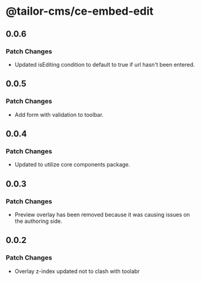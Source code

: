 # @tailor-cms/ce-embed-edit

## 0.0.6

### Patch Changes

- Updated isEditing condition to default to true if url hasn't been entered.

## 0.0.5

### Patch Changes

- Add form with validation to toolbar.

## 0.0.4

### Patch Changes

- Updated to utilize core components package.

## 0.0.3

### Patch Changes

- Preview overlay has been removed because it was causing issues on the authoring side.

## 0.0.2

### Patch Changes

- Overlay z-index updated not to clash with toolabr
